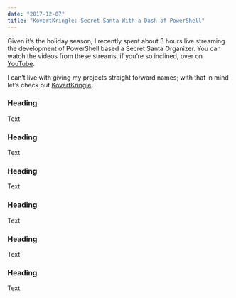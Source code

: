 ```yaml
---
date: "2017-12-07"
title: "KovertKringle: Secret Santa With a Dash of PowerShell"
---
```


Given it’s the holiday season, I recently spent about 3 hours live streaming the
development of PowerShell based a Secret Santa Organizer. You can watch the
videos from these streams, if you’re so inclined, over on
[YouTube](https://youtu.be/Xr5FKSVu-E4).

I can’t live with giving my projects straight forward names; with that in mind
let’s check out
[KovertKringle](https://github.com/Windos/powershell-depot/tree/master/General/KovertKringle).

### Heading

Text

### Heading

Text

### Heading

Text

### Heading

Text

### Heading

Text

### Heading

Text
